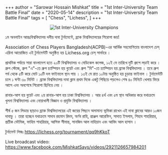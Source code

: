 +++
author = "Sarowar Hossain Mishkat"
title = "1st Inter-University Team Battle Final"
date = "2020-05-14"
description = "1st Inter-University Team Battle Final"
tags = [
    "Chess",
    "Lichess",
]
+++

<p style="text-align:center;"><img src="/images/1stInterUniversityFinal/1stInterUniversityFinal.jpeg" alt="1st Inter-University Champions" title="1st Inter-University Champions"></br></p>


১ম অনলাইন আন্তঃবিশ্ববিদ্যালয় দলীয় দাবা টুর্নামেন্টে, ব্র্যাক বিশ্ববিদ্যালয়ের শিরোপা জয়!<br/>

Association of Chess Players Bangladesh(ACPB)-এর আর্থিক সহযোগিতায় বাংলাদেশ চেস্‌ এরিনা আয়োজিত এই টুর্নামেন্টটি অনুষ্ঠিত হয় Lichess.org চেস্‌ সার্ভারে ।<br/>

প্রাথমিক পর্যায়ে সারা বাংলাদেশ হতে ২০টি বিশ্ববিদ্যালয় ও মেডিকেল কলেজ, ১২ই মে তারিখে দুটি গ্রুপে লড়াই করে । গ্রুপ স্টেজে, গ্রুপ "এ"-তে গ্রুপ চ্যাম্পিয়ন হয় বুয়েট এবং গ্রুপ "বি"-তে চ্যাম্পিয়ন হয় ব্র্যাক বিশ্ববিদ্যালয় । তবে গ্রুপ পর্ব থেকে ৫টি করে মোট ১০টি দল ফাইনালে স্থান পায় । ১৩ই মে রাত ১০টায় অনুষ্ঠিত হয় চূড়ান্ত ফাইনাল । টুর্নামেন্টটি চলে ১ ঘণ্টা ৩০ মিনিট । ব্র্যাক বিশ্ববিদ্যালয় দাবা ক্লাব প্রথম দিকে একটু পিছিয়ে পড়লেও শেষ ৪০ মিনিটে খেলায় ফিরে আসে এবং অবশেষে শিরোপা ছিনিয়ে নেয় ।<br/>

রানার-আপ হয় বুয়েট এবং ২য় রানার-আপ হয় ঢাকা বিশ্ববিদ্যালয় । আর ৪র্থ এবং ৫ম স্থান অধিকার করে যথাক্রমে খুলনা বিশ্ববিদ্যালয় এবং নোয়াখালী বিজ্ঞান ও প্রযুক্তি বিশ্ববিদ্যালয় ।<br/>

শীর্ষ ৫ জন লিডার ছাড়াও ব্র্যাক বিশ্ববিদ্যালয়ের এই জয়ের পিছনে অসামান্য ভূমিকা রাখেন এই দাবা ক্লাবের আরও ১০জন দাবাড়ু । তারা হচ্ছেন যথাক্রমে সাদাব রহমান রিদম, অর্ণব রাহি, প্রাঞ্জল আরেফিন, সাদাত ইসলাম, শিহাব শাহরিয়ার, প্রতীক ভৌমিক, ফাহিম শাহরিয়ার, আসিফ সীমান্ত, সানজিদ আল নাহিয়ান এবং আবিদ আল হাসান । <br/>

টুর্নামেন্ট লিঙ্কঃ https://lichess.org/tournament/qq9hKkoT <br/>

Live broadcast video: 
https://www.facebook.com/MishkatSays/videos/2921126657984201 <br/>